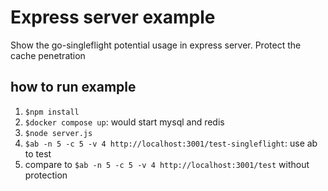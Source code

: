 # Express server example
Show the go-singleflight potential usage in express server. Protect the cache penetration

## how to run example
1. `$npm install`
2. `$docker compose up`: would start mysql and redis
3. `$node server.js`
4. `$ab -n 5 -c 5 -v 4 http://localhost:3001/test-singleflight`: use ab to test
5. compare to `$ab -n 5 -c 5 -v 4 http://localhost:3001/test` without protection